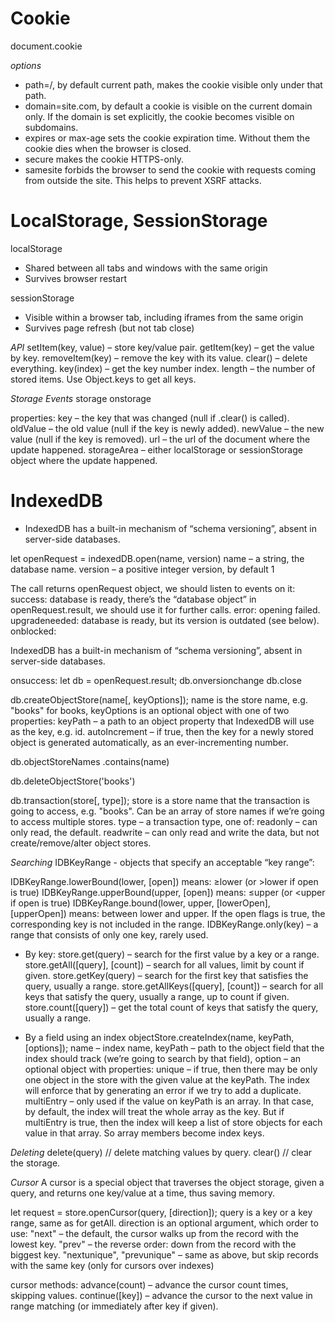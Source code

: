 # Cookie
document.cookie

*options*
- path=/, by default current path, makes the cookie visible only under that path.
- domain=site.com, by default a cookie is visible on the current domain only. If the domain is set explicitly, the cookie becomes visible on subdomains.
- expires or max-age sets the cookie expiration time. Without them the cookie dies when the browser is closed.
- secure makes the cookie HTTPS-only.
- samesite forbids the browser to send the cookie with requests coming from outside the site. This helps to prevent XSRF attacks.

# LocalStorage, SessionStorage
localStorage
- Shared between all tabs and windows with the same origin
- Survives browser restart

sessionStorage
- Visible within a browser tab, including iframes from the same origin
-	Survives page refresh (but not tab close)

*API*
setItem(key, value) – store key/value pair.
getItem(key) – get the value by key.
removeItem(key) – remove the key with its value.
clear() – delete everything.
key(index) – get the key number index.
length – the number of stored items.
Use Object.keys to get all keys.

*Storage Events*
storage onstorage

properties:
key – the key that was changed (null if .clear() is called).
oldValue – the old value (null if the key is newly added).
newValue – the new value (null if the key is removed).
url – the url of the document where the update happened.
storageArea – either localStorage or sessionStorage object where the update happened.

# IndexedDB
- IndexedDB has a built-in mechanism of “schema versioning”, absent in server-side databases.

let openRequest = indexedDB.open(name, version)
  name – a string, the database name.
  version – a positive integer version, by default 1

The call returns openRequest object, we should listen to events on it:
  success: database is ready, there’s the “database object” in openRequest.result, we should use it for further calls.
  error: opening failed.
  upgradeneeded: database is ready, but its version is outdated (see below).
  onblocked: 

IndexedDB has a built-in mechanism of “schema versioning”, absent in server-side databases.

onsuccess:
let db = openRequest.result;
db.onversionchange
db.close

db.createObjectStore(name[, keyOptions]);
  name is the store name, e.g. "books" for books,
  keyOptions is an optional object with one of two properties:
    keyPath – a path to an object property that IndexedDB will use as the key, e.g. id.
    autoIncrement – if true, then the key for a newly stored object is generated automatically, as an ever-incrementing number.

db.objectStoreNames
.contains(name)

db.deleteObjectStore('books')

db.transaction(store[, type]);
store is a store name that the transaction is going to access, e.g. "books". Can be an array of store names if we’re going to access multiple stores.
type – a transaction type, one of:
  readonly – can only read, the default.
  readwrite – can only read and write the data, but not create/remove/alter object stores.

*Searching*
IDBKeyRange - objects that specify an acceptable “key range”:

IDBKeyRange.lowerBound(lower, [open]) means: ≥lower (or >lower if open is true)
IDBKeyRange.upperBound(upper, [open]) means: ≤upper (or <upper if open is true)
IDBKeyRange.bound(lower, upper, [lowerOpen], [upperOpen]) means: between lower and upper. If the open flags is true, the corresponding key is not included in the range.
IDBKeyRange.only(key) – a range that consists of only one key, rarely used.

- By key:
store.get(query) – search for the first value by a key or a range.
store.getAll([query], [count]) – search for all values, limit by count if given.
store.getKey(query) – search for the first key that satisfies the query, usually a range.
store.getAllKeys([query], [count]) – search for all keys that satisfy the query, usually a range, up to count if given.
store.count([query]) – get the total count of keys that satisfy the query, usually a range.

- By a field using an index
objectStore.createIndex(name, keyPath, [options]);
name – index name,
keyPath – path to the object field that the index should track (we’re going to search by that field),
option – an optional object with properties:
  unique – if true, then there may be only one object in the store with the given value at the keyPath. The index will enforce that by generating an error if we try to add a duplicate.
  multiEntry – only used if the value on keyPath is an array. In that case, by default, the index will treat the whole array as the key. But if multiEntry is true, then the index will keep a list of store objects for each value in that array. So array members become index keys.

*Deleting*
delete(query) // delete matching values by query.
clear()       // clear the storage.

*Cursor*
A cursor is a special object that traverses the object storage, given a query, and returns one key/value at a time, thus saving memory.

let request = store.openCursor(query, [direction]);
query is a key or a key range, same as for getAll.
direction is an optional argument, which order to use:
  "next" – the default, the cursor walks up from the record with the lowest key.
  "prev" – the reverse order: down from the record with the biggest key.
  "nextunique", "prevunique" – same as above, but skip records with the same key (only for cursors over indexes)

cursor methods:
advance(count) – advance the cursor count times, skipping values.
continue([key]) – advance the cursor to the next value in range matching (or immediately after key if given).

